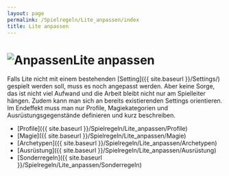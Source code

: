 ```yaml
---
layout: page
permalink: /Spielregeln/Lite_anpassen/index
title: Lite anpassen
---
```


<h1><img alt="Anpassen" src="{{ site.baseurl }}/assets/images/icons/anpassen.png" />Lite anpassen</h1>

Falls Lite nicht mit einem bestehenden [Setting]({{ site.baseurl }}/Settings/) gespielt werden soll, muss es noch angepasst werden. Aber keine Sorge, das ist nicht viel Aufwand und die Arbeit bleibt nicht nur am Spielleiter hängen. Zudem kann man sich an bereits existierenden Settings orientieren. Im Endeffekt muss man nur Profile, Magiekategorien und Ausrüstungsgegenstände definieren und kurz beschreiben.

- [Profile]({{ site.baseurl }}/Spielregeln/Lite_anpassen/Profile)
- [Magie]({{ site.baseurl }}/Spielregeln/Lite_anpassen/Magie)
- [Archetypen]({{ site.baseurl }}/Spielregeln/Lite_anpassen/Archetypen)
- [Ausrüstung]({{ site.baseurl }}/Spielregeln/Lite_anpassen/Ausrüstung)
- [Sonderregeln]({{ site.baseurl }}/Spielregeln/Lite_anpassen/Sonderregeln)
